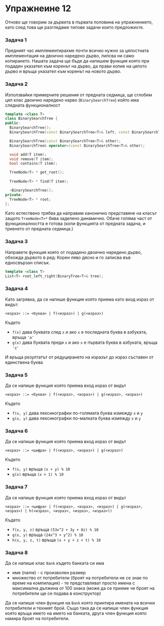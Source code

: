 # Упражнеине 12

Отново ще говорим за дървета в първата половина на упражнението, като след това ще разгледаме типове задачи които предложихте.

### Задача 1
Предният час имплементирахме почти всичко нужно за цялостната имплементация на двоично наредено дърво, липсва ни само копирането. Нашата задача ще бъде да напишем функция която при подаден указател към коренът на дърво, да прави копие на цялото дърво и връща указател към коренът на новото дърво.

### Задача 2
Използвайки примерните решения от предната седмица, ще сглобим цял клас двоично наредено нарво (`BinarySearchTree`) който има следната функционалност

```c++
template <class T>
class BinarySearchTree {
public:
  BinarySearchTree();
  BinarySearchTree(const BinarySearchTree<T>& left, const BinarySearchTree<T>& right, root);

  BinarySearchTree(const BinarySearchTree<T>& other);
  BinarySearchTree& operator=(const BinarySearchTree<T>& other);

  void add(T item);
  void remove(T item);
  bool contains(T item);

  TreeNode<T> * get_root();
  
  TreeNode<T> * find(T item); 

  ~BinarySearchTree();
private:
  TreeNode<T> * root;
};
```

Като естествено трябва да направим канонично представяне на класът защото `TreeNode<T>*` бива заделено динамично. Обаче голяма част от функционалността е готова (копи функцията от предната задача, и триенето от предната седмица.)

### Задача 3
Направете функция която от подадено двоично наредено дърво, обхожда дървото в ред: Корен ляво дясно и го записва във едносвързан списък.

```c++
template <class T>
List<T> root_left_right(BinaryTree<T>& tree); 
```

### Задача 4
Като загрявка, да се напише функция която приема като вход израз от видът:
```
<израз> ::= <буква> | f(<израз>) | g(<израз>)
```

Където
- `f(x)` дава буквата след `x` и ако `x` е последната буква в азбуката, връща `'a'`
- `g(x)` дава буквата преди `x` и ако `x` е първата буква в азбуката, връща `'z'`

И връща резултатът от редуцирането на изразът до израз съставен от единствена буква

### Задача 5
Да се напише функция която приема вход израз от видът

```
<израз> ::= <буква> | f(<израз>, <израз>) | g(<израз>, <израз>)
```

Където
- `f(x, y)` дава лексикографки по-голямата буква измежду `x` и `y`
- `g(x, y)` дава лексикографки по-малката буква измежду `x` и `y`

### Задача 6
Да се напише функция която приема вход израз от видът
```
<израз> ::= <цифра> | f(<израз>, <израз>) | g(<израз>)
```

Където
- `f(x, y)` връща `(x + y) % 10`
- `g(x)` връща `(x + 1) % 10`

### Задача 7
Да се напише функция която приема вход израз от видът
```
<израз> ::= <цифра> | f(<израз>, <израз>, <израз>) | g(<израз>, <израз>) | h(<израз>, <израз>, <израз>, <израз>))
```

Където
- `f(x, y, z)` връща `(53x^2 + 3y + 8z) % 10`
- `g(x, y)` връща `(24x^3 + y^2) % 10`
- `h(x, y, z, t)` връща `(x + y + z + t) % 10`

### Задача 8
Да се напише клас `Bank` където банката си има 
- име (name) - с произволен размер
- множество от потребители (броят на потребители не се знае по време на компилация) - те представляват просто имена с максимална дължина от 100 знака (може да се приеме че броят на потребители ще се подава в конструктор)

Да се напише член функция на `Bank` която принтира имената на всички потребители и техният брой.
Също така да се напише член функция която връща името на името на банката, друга член функция която намира броят на потребители.

